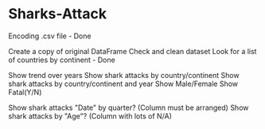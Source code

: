 # Sharks-Attack

Encoding .csv file - Done

Create a copy of original DataFrame
Check and clean dataset
Look for a list of countries by continent - Done

Show trend over years
Show shark attacks by country/continent
Show shark attacks by country/continent and year
Show Male/Female
Show Fatal(Y/N)

Show shark attacks "Date" by quarter? (Column must be arranged)
Show shark attacks by "Age"? (Column with lots of N/A)
